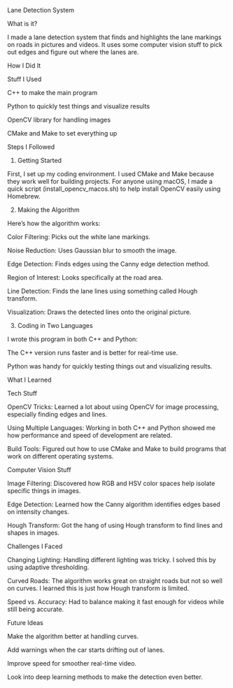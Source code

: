 Lane Detection System

What is it?

I made a lane detection system that finds and highlights the lane markings on roads in pictures and videos. It uses some computer vision stuff to pick out edges and figure out where the lanes are.

How I Did It

Stuff I Used

C++ to make the main program

Python to quickly test things and visualize results

OpenCV library for handling images

CMake and Make to set everything up

Steps I Followed

1. Getting Started

First, I set up my coding environment. I used CMake and Make because they work well for building projects. For anyone using macOS, I made a quick script (install_opencv_macos.sh) to help install OpenCV easily using Homebrew.

2. Making the Algorithm

Here’s how the algorithm works:

Color Filtering: Picks out the white lane markings.

Noise Reduction: Uses Gaussian blur to smooth the image.

Edge Detection: Finds edges using the Canny edge detection method.

Region of Interest: Looks specifically at the road area.

Line Detection: Finds the lane lines using something called Hough transform.

Visualization: Draws the detected lines onto the original picture.

3. Coding in Two Languages

I wrote this program in both C++ and Python:

The C++ version runs faster and is better for real-time use.

Python was handy for quickly testing things out and visualizing results.

What I Learned

Tech Stuff

OpenCV Tricks: Learned a lot about using OpenCV for image processing, especially finding edges and lines.

Using Multiple Languages: Working in both C++ and Python showed me how performance and speed of development are related.

Build Tools: Figured out how to use CMake and Make to build programs that work on different operating systems.

Computer Vision Stuff

Image Filtering: Discovered how RGB and HSV color spaces help isolate specific things in images.

Edge Detection: Learned how the Canny algorithm identifies edges based on intensity changes.

Hough Transform: Got the hang of using Hough transform to find lines and shapes in images.

Challenges I Faced

Changing Lighting: Handling different lighting was tricky. I solved this by using adaptive thresholding.

Curved Roads: The algorithm works great on straight roads but not so well on curves. I learned this is just how Hough transform is limited.

Speed vs. Accuracy: Had to balance making it fast enough for videos while still being accurate.

Future Ideas

Make the algorithm better at handling curves.

Add warnings when the car starts drifting out of lanes.

Improve speed for smoother real-time video.

Look into deep learning methods to make the detection even better.
